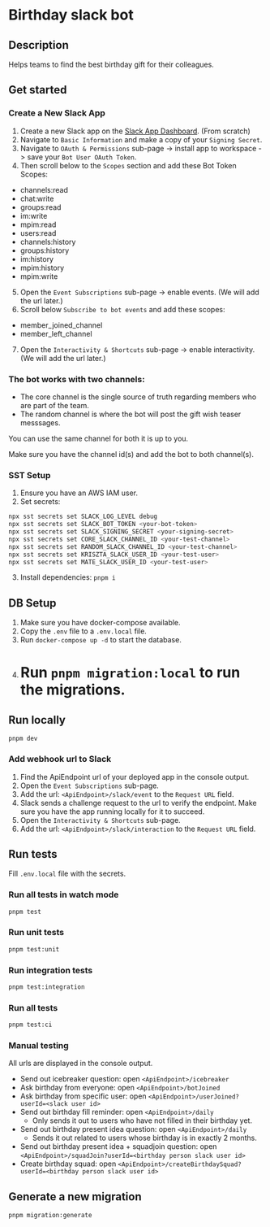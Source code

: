 # Birthday slack bot

## Description

Helps teams to find the best birthday gift for their colleagues.

## Get started

### Create a New Slack App

1. Create a new Slack app on the [Slack App Dashboard](https://api.slack.com/apps). (From scratch)
2. Navigate to `Basic Information` and make a copy of your `Signing Secret`.
3. Navigate to `OAuth & Permissions` sub-page -> install app to workspace -> save your `Bot User OAuth Token`.
4. Then scroll below to the `Scopes` section and add these Bot Token Scopes:

- channels:read
- chat:write
- groups:read
- im:write
- mpim:read
- users:read
- channels:history
- groups:history
- im:history
- mpim:history
- mpim:write

5. Open the `Event Subscriptions` sub-page -> enable events. (We will add the url later.)
6. Scroll below `Subscribe to bot events` and add these scopes:

- member_joined_channel
- member_left_channel

7. Open the `Interactivity & Shortcuts` sub-page -> enable interactivity. (We will add the url later.)

### The bot works with two channels:

- The core channel is the single source of truth regarding members who are part of the team.
- The random channel is where the bot will post the gift wish teaser messsages.

You can use the same channel for both it is up to you.

Make sure you have the channel id(s) and add the bot to both channel(s).

### SST Setup

1. Ensure you have an AWS IAM user.
2. Set secrets:

```bash
npx sst secrets set SLACK_LOG_LEVEL debug
npx sst secrets set SLACK_BOT_TOKEN <your-bot-token>
npx sst secrets set SLACK_SIGNING_SECRET <your-signing-secret>
npx sst secrets set CORE_SLACK_CHANNEL_ID <your-test-channel>
npx sst secrets set RANDOM_SLACK_CHANNEL_ID <your-test-channel>
npx sst secrets set KRISZTA_SLACK_USER_ID <your-test-user>
npx sst secrets set MATE_SLACK_USER_ID <your-test-user>
```

3. Install dependencies: `pnpm i`

## DB Setup

1. Make sure you have docker-compose available.
2. Copy the `.env` file to a `.env.local` file.
3. Run `docker-compose up -d` to start the database.
4. # Run `pnpm migration:local` to run the migrations.

## Run locally

`pnpm dev`

### Add webhook url to Slack

1. Find the ApiEndpoint url of your deployed app in the console output.
2. Open the `Event Subscriptions` sub-page.
3. Add the url: `<ApiEndpoint>/slack/event` to the `Request URL` field.
4. Slack sends a challenge request to the url to verify the endpoint. Make sure you have the app running locally for it to succeed.
5. Open the `Interactivity & Shortcuts` sub-page.
6. Add the url: `<ApiEndpoint>/slack/interaction` to the `Request URL` field.

## Run tests

Fill `.env.local` file with the secrets.

### Run all tests in watch mode

```bash
pnpm test
```

### Run unit tests

```bash
pnpm test:unit
```

### Run integration tests

```bash
pnpm test:integration
```

### Run all tests

```bash
pnpm test:ci
```

### Manual testing

All urls are displayed in the console output.

- Send out icebreaker question: open `<ApiEndpoint>/icebreaker`
- Ask birthday from everyone: open `<ApiEndpoint>/botJoined`
- Ask birthday from specific user: open `<ApiEndpoint>/userJoined?userId=<slack user id>`
- Send out birthday fill reminder: open `<ApiEndpoint>/daily`
  - Only sends it out to users who have not filled in their birthday yet.
- Send out birthday present idea question: open `<ApiEndpoint>/daily`
  - Sends it out related to users whose birthday is in exactly 2 months.
- Send out birthday present idea + squadjoin question: open `<ApiEndpoint>/squadJoin?userId=<birthday person slack user id>`
- Create birthday squad: open `<ApiEndpoint>/createBirthdaySquad?userId=<birthday person slack user id>`

## Generate a new migration

```bash
pnpm migration:generate
```
